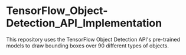# TensorFlow_Object-Detection_API_Implementation
This repository uses the TensorFlow Object Detection API's pre-trained models to draw bounding boxes over 90 different types of objects. 
